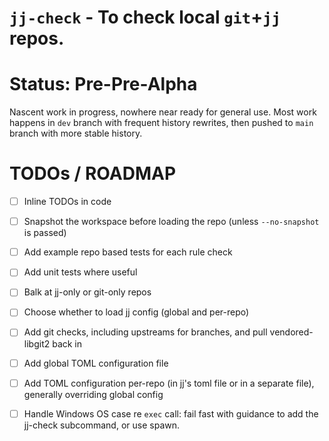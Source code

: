 # `jj-check` - To check local `git`+`jj` repos.

# Status: Pre-Pre-Alpha

Nascent work in progress, nowhere near ready for general use.
Most work happens in `dev` branch with frequent history rewrites, then pushed to `main` branch with more stable history.

# TODOs / ROADMAP

- [ ] Inline TODOs in code
- [ ] Snapshot the workspace before loading the repo (unless `--no-snapshot` is passed)
- [ ] Add example repo based tests for each rule check
- [ ] Add unit tests where useful
- [ ] Balk at jj-only or git-only repos
- [ ] Choose whether to load jj config (global and per-repo)
- [ ] Add git checks, including upstreams for branches, and pull vendored-libgit2 back in
- [ ] Add global TOML configuration file
- [ ] Add TOML configuration per-repo (in jj's toml file or in a separate file), generally overriding global config
- [ ] Handle Windows OS case re `exec` call: fail fast with guidance to add the jj-check subcommand, or use spawn.

